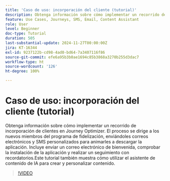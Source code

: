 ```yaml
---
title: 'Caso de uso: incorporación del cliente (tutorial)'
description: Obtenga información sobre cómo implementar un recorrido de incorporación de clientes en Adobe Journey Optimizer (AJO).El proceso se dirige a los nuevos miembros del programa de fidelización, enviándoles correos electrónicos y SMS personalizados para animarles a descargar la aplicación.Incluye enviar un correo electrónico de bienvenida, comprobar la instalación de la aplicación y realizar un seguimiento con recordatorios.Este tutorial también muestra cómo utilizar el asistente de contenido de IA para crear y personalizar contenido.
feature: Use Cases, Journeys, SMS, Email, Content Assistant
role: User
level: Beginner
doc-type: Tutorial
duration: 505
last-substantial-update: 2024-11-27T00:00:00Z
jira: KT-16344
exl-id: 9237122b-cd98-4ad0-bd64-7a3407116f86
source-git-commit: efe6a95b3b0ae1694c85b3868a3270b255d3dac7
workflow-type: ht
source-wordcount: '126'
ht-degree: 100%

---
```


# Caso de uso: incorporación del cliente (tutorial)

Obtenga información sobre cómo implementar un recorrido de incorporación de clientes en Journey Optimizer. El proceso se dirige a los nuevos miembros del programa de fidelización, enviándoles correos electrónicos y SMS personalizados para animarles a descargar la aplicación. Incluye enviar un correo electrónico de bienvenida, comprobar la instalación de la aplicación y realizar un seguimiento con recordatorios.Este tutorial también muestra cómo utilizar el asistente de contenido de IA para crear y personalizar contenido.

>[!VIDEO](https://video.tv.adobe.com/v/3440653/?learn=on&enablevpops&captions=spa)
